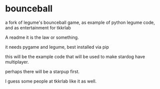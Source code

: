 # bounceball
a fork of legume's bounceball game, as example of python legume code, and as entertainment for tkkrlab 

A readme it is the law or something.

it needs pygame and legume, best installed via pip

this will be the example code that will be used to make stardog have multiplayer.

perhaps there will be a starpup first.

I guess some people at tkkrlab like it as well.
